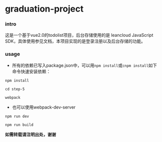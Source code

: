 # graduation-project
### intro
这是一个基于vue2.0的todolist项目，后台存储使用的是 leancloud JavaScript SDK，具体使用参见文档，本项目实现的是登录注册以及后台存储的功能。
### usage
* 所有的依赖已写入package.json中，可以用`npm install`或`cnpm install`如下命令快速安装依赖：
```
npm install
```
```
cd step-5
```
```
webpack
```
* 也可以使用webpack-dev-server
```
npm run dev
```
```
npm run build
```
**如需转载请注明出处，谢谢**